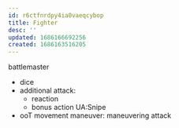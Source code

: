 ```yaml
---
id: r6ctfnrdpy4ia0vaeqcybop
title: Fighter
desc: ''
updated: 1686166692256
created: 1686163516205
---
```


battlemaster
- dice
- additional attack:
  + reaction
  + bonus action
  UA:Snipe
- ooT movement
  maneuver: maneuvering attack
